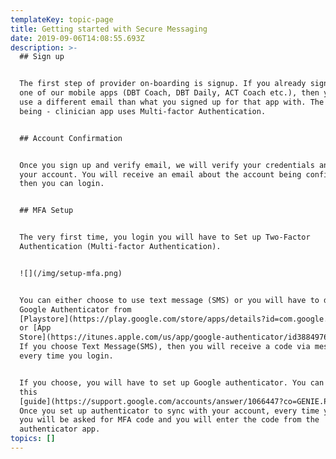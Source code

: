 ```yaml
---
templateKey: topic-page
title: Getting started with Secure Messaging
date: 2019-09-06T14:08:55.693Z
description: >-
  ## Sign up


  The first step of provider on-boarding is signup. If you already signed up for
  one of our mobile apps (DBT Coach, DBT Daily, ACT Coach etc.), then you should
  use a different email than what you signed up for that app with. The reason
  being - clinician app uses Multi-factor Authentication.


  ## Account Confirmation


  Once you sign up and verify email, we will verify your credentials and confirm
  your account. You will receive an email about the account being confirmed and
  then you can login.


  ## MFA Setup


  The very first time, you login you will have to Set up Two-Factor
  Authentication (Multi-factor Authentication). 


  ![](/img/setup-mfa.png)


  You can either choose to use text message (SMS) or you will have to download
  Google Authenticator from
  [Playstore](https://play.google.com/store/apps/details?id=com.google.android.apps.authenticator2)
  or [App
  Store](https://itunes.apple.com/us/app/google-authenticator/id388497605?mt=8).
  If you choose Text Message(SMS), then you will receive a code via message
  every time you login.


  If you choose, you will have to set up Google authenticator. You can refer
  this
  [guide](https://support.google.com/accounts/answer/1066447?co=GENIE.Platform%3DiOS&hl=en).
  Once you set up authenticator to sync with your account, every time you login
  you will be asked for MFA code and you will enter the code from the
  authenticator app.
topics: []
---
```


